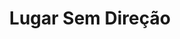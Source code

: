 ---
title: "Lugar Sem Direção"
category: video
category_slug: f-video
type: video
image: assets/img/works/lsd.jpg
video: https://vimeo.com/254650419
---